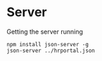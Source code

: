 # Server

Getting the server running

```
npm install json-server -g
json-server ../hrportal.json

```
